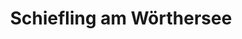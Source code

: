 ---
title: Schiefling am Wörthersee
url: /schiefling-am-woerthersee/
latitude: 46.602
longitude: 14.088
---